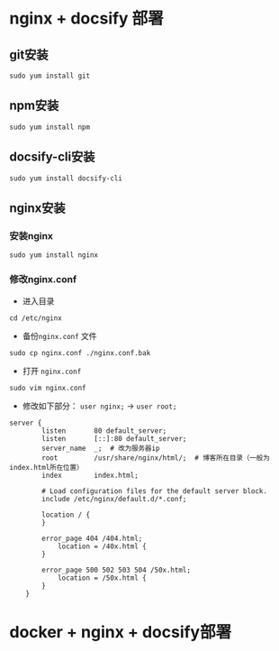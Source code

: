 # nginx + docsify 部署
## git安装
```shell
sudo yum install git
```
## npm安装
```shell
sudo yum install npm
```
## docsify-cli安装
```shell
sudo yum install docsify-cli
```

## nginx安装
### 安装nginx
```shell
sudo yum install nginx
```
### 修改nginx.conf
* 进入目录
```shell
cd /etc/nginx
```
* 备份`nginx.conf` 文件
```shell
sudo cp nginx.conf ./nginx.conf.bak
```
* 打开 `nginx.conf`
```shell
sudo vim nginx.conf
```
* 修改如下部分：
`user nginx;` -> `user root;`
```shell
server {
        listen       80 default_server;
        listen       [::]:80 default_server;
        server_name  _;  # 改为服务器ip
        root         /usr/share/nginx/html/;  # 博客所在目录（一般为index.html所在位置）
        index        index.html;

        # Load configuration files for the default server block.
        include /etc/nginx/default.d/*.conf;

        location / {
        }

        error_page 404 /404.html;
            location = /40x.html {
        }

        error_page 500 502 503 504 /50x.html;
            location = /50x.html {
        }
    }
```
# docker + nginx + docsify部署
